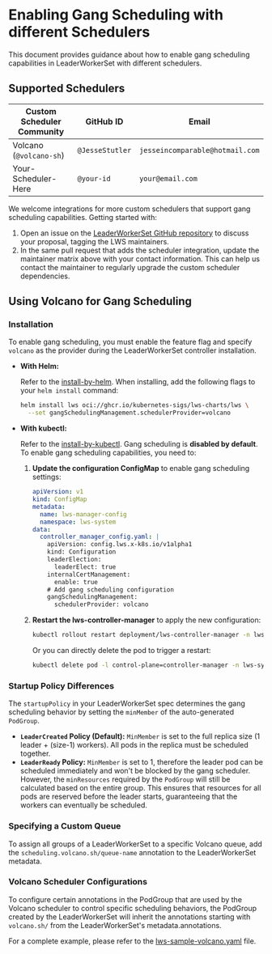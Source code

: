 # Enabling Gang Scheduling with different Schedulers

This document provides guidance about how to enable gang scheduling capabilities in LeaderWorkerSet with different schedulers.

## Supported Schedulers

| Custom Scheduler Community | GitHub ID       | Email                           |
| -------------------------- |-----------------|---------------------------------|
| Volcano (`@volcano-sh`)    | `@JesseStutler` | `jesseincomparable@hotmail.com` |
| Your-Scheduler-Here        | `@your-id`      | `your@email.com`                |

We welcome integrations for more custom schedulers that support gang scheduling capabilities. Getting started with:

1.  Open an issue on the [LeaderWorkerSet GitHub repository](https://github.com/kubernetes-sigs/lws/issues) to discuss your proposal, tagging the LWS maintainers.
2.  In the same pull request that adds the scheduler integration, update the maintainer matrix above with your contact information. This can help us contact the maintainer to regularly upgrade the custom scheduler dependencies.

## Using Volcano for Gang Scheduling

### Installation

To enable gang scheduling, you must enable the feature flag and specify `volcano` as the provider during the LeaderWorkerSet controller installation.

- **With Helm:**

  Refer to the [install-by-helm](https://lws.sigs.k8s.io/docs/installation/#install-by-helm). When installing, add the following flags to your `helm install` command:
  ```sh
  helm install lws oci://ghcr.io/kubernetes-sigs/lws-charts/lws \
    --set gangSchedulingManagement.schedulerProvider=volcano
  ```

- **With kubectl:**

  Refer to the [install-by-kubectl](https://lws.sigs.k8s.io/docs/installation/#install-by-kubectl). Gang scheduling is **disabled by default**. To enable gang scheduling capabilities, you need to:

  1. **Update the configuration ConfigMap** to enable gang scheduling settings:
     ```yaml
     apiVersion: v1
     kind: ConfigMap
     metadata:
       name: lws-manager-config
       namespace: lws-system
     data:
       controller_manager_config.yaml: |
         apiVersion: config.lws.x-k8s.io/v1alpha1
         kind: Configuration
         leaderElection:
           leaderElect: true
         internalCertManagement:
           enable: true
         # Add gang scheduling configuration
         gangSchedulingManagement:
           schedulerProvider: volcano
     ```

  2. **Restart the lws-controller-manager** to apply the new configuration:
     ```sh
     kubectl rollout restart deployment/lws-controller-manager -n lws-system
     ```

     Or you can directly delete the pod to trigger a restart:
     ```sh
     kubectl delete pod -l control-plane=controller-manager -n lws-system
     ```

### Startup Policy Differences

The `startupPolicy` in your LeaderWorkerSet spec determines the gang scheduling behavior by setting the `minMember` of the auto-generated `PodGroup`.

- **`LeaderCreated` Policy (Default):** `MinMember` is set to the full replica size (1 leader + (size-1) workers). All pods in the replica must be scheduled together.
- **`LeaderReady` Policy:** `MinMember` is set to 1, therefore the leader pod can be scheduled immediately and won't be blocked by the gang scheduler. 
However, the `minResources` required by the `PodGroup` will still be calculated based on the entire group. 
This ensures that resources for all pods are reserved before the leader starts, guaranteeing that the workers can eventually be scheduled.

### Specifying a Custom Queue

To assign all groups of a LeaderWorkerSet to a specific Volcano queue, add the `scheduling.volcano.sh/queue-name` annotation to the LeaderWorkerSet metadata.


### Volcano Scheduler Configurations

To configure certain annotations in the PodGroup that are used by the Volcano scheduler to control specific scheduling behaviors, the PodGroup created by the LeaderWorkerSet will inherit the annotations starting with `volcano.sh/` from the LeaderWorkerSet's metadata.annotations.

For a complete example, please refer to the [lws-sample-volcano.yaml](./lws-sample-volcano.yaml) file.

